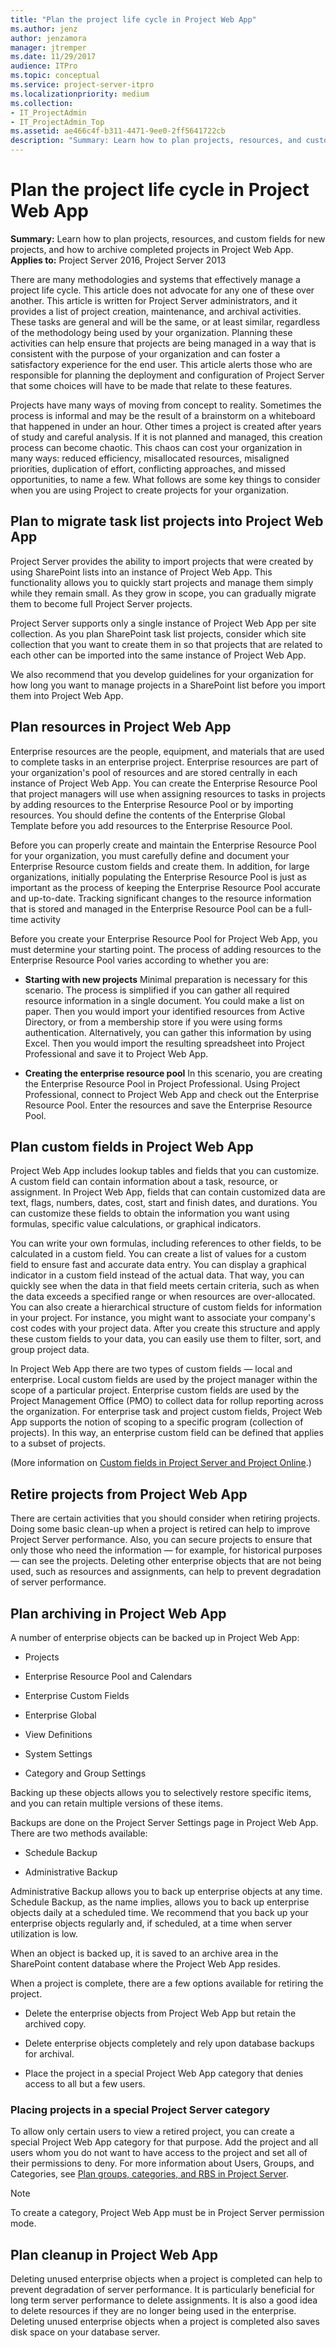 ```yaml
---
title: "Plan the project life cycle in Project Web App"
ms.author: jenz
author: jenzamora
manager: jtremper
ms.date: 11/29/2017
audience: ITPro
ms.topic: conceptual
ms.service: project-server-itpro
ms.localizationpriority: medium
ms.collection:
- IT_ProjectAdmin
- IT_ProjectAdmin_Top
ms.assetid: ae466c4f-b311-4471-9ee0-2ff5641722cb
description: "Summary: Learn how to plan projects, resources, and custom fields for new projects, and how to archive completed projects in Project Web App."
---
```


# Plan the project life cycle in Project Web App
 
 **Summary:** Learn how to plan projects, resources, and custom fields for new projects, and how to archive completed projects in Project Web App.<br/>
**Applies to:** Project Server 2016, Project Server 2013
  
There are many methodologies and systems that effectively manage a project life cycle. This article does not advocate for any one of these over another. This article is written for Project Server administrators, and it provides a list of project creation, maintenance, and archival activities. These tasks are general and will be the same, or at least similar, regardless of the methodology being used by your organization. Planning these activities can help ensure that projects are being managed in a way that is consistent with the purpose of your organization and can foster a satisfactory experience for the end user. This article alerts those who are responsible for planning the deployment and configuration of Project Server that some choices will have to be made that relate to these features.
  
Projects have many ways of moving from concept to reality. Sometimes the process is informal and may be the result of a brainstorm on a whiteboard that happened in under an hour. Other times a project is created after years of study and careful analysis. If it is not planned and managed, this creation process can become chaotic. This chaos can cost your organization in many ways: reduced efficiency, misallocated resources, misaligned priorities, duplication of effort, conflicting approaches, and missed opportunities, to name a few. What follows are some key things to consider when you are using Project to create projects for your organization.
  
## Plan to migrate task list projects into Project Web App

Project Server provides the ability to import projects that were created by using SharePoint lists into an instance of Project Web App. This functionality allows you to quickly start projects and manage them simply while they remain small. As they grow in scope, you can gradually migrate them to become full Project Server projects.
  
Project Server supports only a single instance of Project Web App per site collection. As you plan SharePoint task list projects, consider which site collection that you want to create them in so that projects that are related to each other can be imported into the same instance of Project Web App.
  
We also recommend that you develop guidelines for your organization for how long you want to manage projects in a SharePoint list before you import them into Project Web App.
  
## Plan resources in Project Web App

Enterprise resources are the people, equipment, and materials that are used to complete tasks in an enterprise project. Enterprise resources are part of your organization's pool of resources and are stored centrally in each instance of Project Web App. You can create the Enterprise Resource Pool that project managers will use when assigning resources to tasks in projects by adding resources to the Enterprise Resource Pool or by importing resources. You should define the contents of the Enterprise Global Template before you add resources to the Enterprise Resource Pool.
  
Before you can properly create and maintain the Enterprise Resource Pool for your organization, you must carefully define and document your Enterprise Resource custom fields and create them. In addition, for large organizations, initially populating the Enterprise Resource Pool is just as important as the process of keeping the Enterprise Resource Pool accurate and up-to-date. Tracking significant changes to the resource information that is stored and managed in the Enterprise Resource Pool can be a full-time activity
  
Before you create your Enterprise Resource Pool for Project Web App, you must determine your starting point. The process of adding resources to the Enterprise Resource Pool varies according to whether you are:
  
- **Starting with new projects** Minimal preparation is necessary for this scenario. The process is simplified if you can gather all required resource information in a single document. You could make a list on paper. Then you would import your identified resources from Active Directory, or from a membership store if you were using forms authentication. Alternatively, you can gather this information by using Excel. Then you would import the resulting spreadsheet into Project Professional and save it to Project Web App.
    
- **Creating the enterprise resource pool** In this scenario, you are creating the Enterprise Resource Pool in Project Professional. Using Project Professional, connect to Project Web App and check out the Enterprise Resource Pool. Enter the resources and save the Enterprise Resource Pool.
    
## Plan custom fields in Project Web App

Project Web App includes lookup tables and fields that you can customize. A custom field can contain information about a task, resource, or assignment. In Project Web App, fields that can contain customized data are text, flags, numbers, dates, cost, start and finish dates, and durations. You can customize these fields to obtain the information you want using formulas, specific value calculations, or graphical indicators.
  
You can write your own formulas, including references to other fields, to be calculated in a custom field. You can create a list of values for a custom field to ensure fast and accurate data entry. You can display a graphical indicator in a custom field instead of the actual data. That way, you can quickly see when the data in that field meets certain criteria, such as when the data exceeds a specified range or when resources are over-allocated. You can also create a hierarchical structure of custom fields for information in your project. For instance, you might want to associate your company's cost codes with your project data. After you create this structure and apply these custom fields to your data, you can easily use them to filter, sort, and group project data.
  
In Project Web App there are two types of custom fields — local and enterprise. Local custom fields are used by the project manager within the scope of a particular project. Enterprise custom fields are used by the Project Management Office (PMO) to collect data for rollup reporting across the organization. For enterprise task and project custom fields, Project Web App supports the notion of scoping to a specific program (collection of projects). In this way, an enterprise custom field can be defined that applies to a subset of projects.
  
(More information on [Custom fields in Project Server and Project Online](planning-project-server-and-project-online-for-technical-decision-makers.md#CustomFields).)
  
## Retire projects from Project Web App

There are certain activities that you should consider when retiring projects. Doing some basic clean-up when a project is retired can help to improve Project Server performance. Also, you can secure projects to ensure that only those who need the information — for example, for historical purposes — can see the projects. Deleting other enterprise objects that are not being used, such as resources and assignments, can help to prevent degradation of server performance. 
  
## Plan archiving in Project Web App

A number of enterprise objects can be backed up in Project Web App:
  
- Projects
    
- Enterprise Resource Pool and Calendars
    
- Enterprise Custom Fields
    
- Enterprise Global
    
- View Definitions
    
- System Settings
    
- Category and Group Settings
    
Backing up these objects allows you to selectively restore specific items, and you can retain multiple versions of these items.
  
Backups are done on the Project Server Settings page in Project Web App. There are two methods available:
  
- Schedule Backup
    
- Administrative Backup
    
Administrative Backup allows you to back up enterprise objects at any time. Schedule Backup, as the name implies, allows you to back up enterprise objects daily at a scheduled time. We recommend that you back up your enterprise objects regularly and, if scheduled, at a time when server utilization is low.
  
When an object is backed up, it is saved to an archive area in the SharePoint content database where the Project Web App resides.
  
When a project is complete, there are a few options available for retiring the project.
  
- Delete the enterprise objects from Project Web App but retain the archived copy.
    
- Delete enterprise objects completely and rely upon database backups for archival.
    
- Place the project in a special Project Web App category that denies access to all but a few users.
    
### Placing projects in a special Project Server category

To allow only certain users to view a retired project, you can create a special Project Web App category for that purpose. Add the project and all users whom you do not want to have access to the project and set all of their permissions to deny. For more information about Users, Groups, and Categories, see [Plan groups, categories, and RBS in Project Server](plan-groups-categories-and-rbs-in-project-server.md).
  
> [!NOTE]
> To create a category, Project Web App must be in Project Server permission mode. 
  
## Plan cleanup in Project Web App

Deleting unused enterprise objects when a project is completed can help to prevent degradation of server performance. It is particularly beneficial for long term server performance to delete assignments. It is also a good idea to delete resources if they are no longer being used in the enterprise. Deleting unused enterprise objects when a project is completed also saves disk space on your database server.
  
